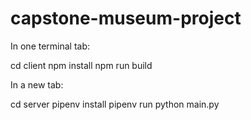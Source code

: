 # capstone-museum-project

In one terminal tab:

cd client
npm install
npm run build

In a new tab:

cd server
pipenv install
pipenv run python main.py
